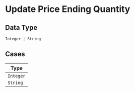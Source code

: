 
# Update Price Ending Quantity

## Data Type

`Integer | String`

## Cases

| Type |
|  --- |
| `Integer` |
| `String` |

